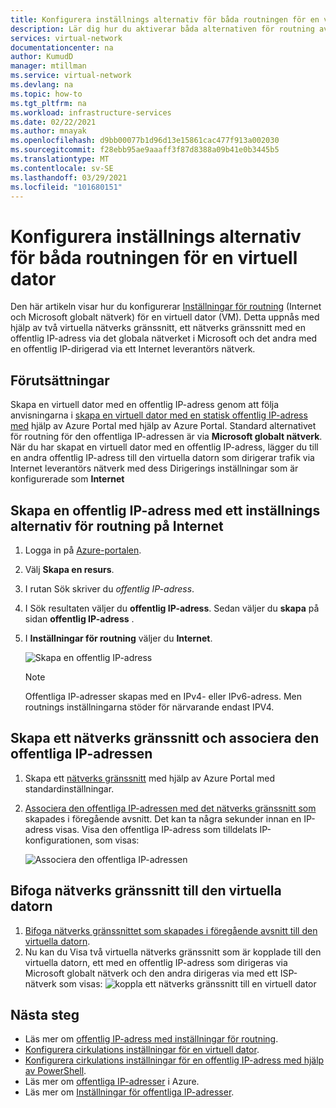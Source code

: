 ```yaml
---
title: Konfigurera inställnings alternativ för båda routningen för en virtuell dator – Azure Portal
description: Lär dig hur du aktiverar båda alternativen för routning av inställningar
services: virtual-network
documentationcenter: na
author: KumudD
manager: mtillman
ms.service: virtual-network
ms.devlang: na
ms.topic: how-to
ms.tgt_pltfrm: na
ms.workload: infrastructure-services
ms.date: 02/22/2021
ms.author: mnayak
ms.openlocfilehash: d9bb00077b1d96d13e15861cac477f913a002030
ms.sourcegitcommit: f28ebb95ae9aaaff3f87d8388a09b41e0b3445b5
ms.translationtype: MT
ms.contentlocale: sv-SE
ms.lasthandoff: 03/29/2021
ms.locfileid: "101680151"
---
```

# <a name="configure-both-routing-preference-options-for-a-virtual-machine"></a>Konfigurera inställnings alternativ för båda routningen för en virtuell dator

Den här artikeln visar hur du konfigurerar [Inställningar för routning](./routing-preference-overview.md) (Internet och Microsoft globalt nätverk) för en virtuell dator (VM). Detta uppnås med hjälp av två virtuella nätverks gränssnitt, ett nätverks gränssnitt med en offentlig IP-adress via det globala nätverket i Microsoft och det andra med en offentlig IP-dirigerad via ett Internet leverantörs nätverk.

## <a name="prerequisites"></a>Förutsättningar

Skapa en virtuell dator med en offentlig IP-adress genom att följa anvisningarna i [skapa en virtuell dator med en statisk offentlig IP-adress med](./virtual-network-deploy-static-pip-arm-portal.md) hjälp av Azure Portal med hjälp av Azure Portal. Standard alternativet för routning för den offentliga IP-adressen är via **Microsoft globalt nätverk**. När du har skapat en virtuell dator med en offentlig IP-adress, lägger du till en andra offentlig IP-adress till den virtuella datorn som dirigerar trafik via Internet leverantörs nätverk med dess Dirigerings inställningar som är konfigurerade som **Internet**

## <a name="create-a-public-ip-address-with-a-routing-preference-choice-internet"></a>Skapa en offentlig IP-adress med ett inställnings alternativ för routning på Internet
1. Logga in på [Azure-portalen](https://portal.azure.com/).
2. Välj **Skapa en resurs**. 
3. I rutan Sök skriver du *offentlig IP-adress*.
4. I Sök resultaten väljer du **offentlig IP-adress**. Sedan väljer du **skapa** på sidan **offentlig IP-adress** .
5. I **Inställningar för routning** väljer du **Internet**.

      ![Skapa en offentlig IP-adress](./media/routing-preference-portal/public-ip-new.png)

    > [!NOTE]
    > Offentliga IP-adresser skapas med en IPv4- eller IPv6-adress. Men routnings inställningarna stöder för närvarande endast IPV4.

## <a name="create-a-network-interface-and-associate-the-public-ip"></a>Skapa ett nätverks gränssnitt och associera den offentliga IP-adressen

1. Skapa ett [nätverks gränssnitt](./routing-preference-overview.md) med hjälp av Azure Portal med standardinställningar. 
1. [Associera den offentliga IP-adressen med det nätverks gränssnitt som](./associate-public-ip-address-vm.md) skapades i föregående avsnitt. Det kan ta några sekunder innan en IP-adress visas. Visa den offentliga IP-adress som tilldelats IP-konfigurationen, som visas:

    ![Associera den offentliga IP-adressen](./media/routing-preference-mixed-network-adapter-portal/public-ip.png)

## <a name="attach-network-interface-to-the-vm"></a>Bifoga nätverks gränssnitt till den virtuella datorn

1. [Bifoga nätverks gränssnittet som skapades i föregående avsnitt till den virtuella datorn](./virtual-network-network-interface-vm.md).
2. Nu kan du Visa två virtuella nätverks gränssnitt som är kopplade till den virtuella datorn, ett med en offentlig IP-adress som dirigeras via Microsoft globalt nätverk och den andra dirigeras via med ett ISP-nätverk som visas:  ![ koppla ett nätverks gränssnitt till en virtuell dator](./media/routing-preference-mixed-network-adapter-portal/mixed-network-adapter.png) 

## <a name="next-steps"></a>Nästa steg
- Läs mer om [offentlig IP-adress med inställningar för routning](routing-preference-overview.md).
- [Konfigurera cirkulations inställningar för en virtuell dator](tutorial-routing-preference-virtual-machine-portal.md).
- [Konfigurera cirkulations inställningar för en offentlig IP-adress med hjälp av PowerShell](routing-preference-powershell.md).
- Läs mer om [offentliga IP-adresser](./public-ip-addresses.md#public-ip-addresses) i Azure.
- Läs mer om [Inställningar för offentliga IP-adresser](virtual-network-public-ip-address.md#create-a-public-ip-address).